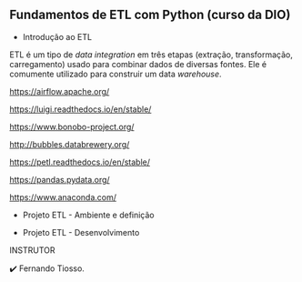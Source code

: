 
## **Fundamentos de ETL com Python** (curso da DIO)

- Introdução ao ETL

ETL é um tipo de *data integration* em três etapas (extração, transformação, carregamento) usado para combinar dados de diversas fontes. Ele é comumente utilizado para construir   um data *warehouse*.

https://airflow.apache.org/

https://luigi.readthedocs.io/en/stable/

https://www.bonobo-project.org/

http://bubbles.databrewery.org/

https://petl.readthedocs.io/en/stable/

https://pandas.pydata.org/

https://www.anaconda.com/

- Projeto ETL - Ambiente e definição

- Projeto ETL - Desenvolvimento

INSTRUTOR

✔️ Fernando Tiosso.
